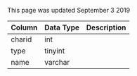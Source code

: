This page was updated September 3 2019

| Column | Data Type | Description |
| ------ | --------- | ----------- |
| charid | int       |             |
| type   | tinyint   |             |
| name   | varchar   |             |
